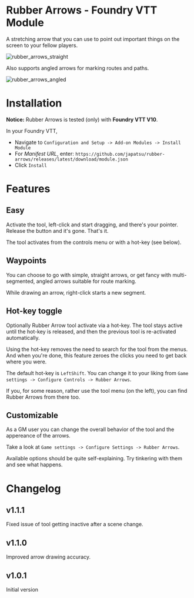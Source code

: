 # Rubber Arrows - Foundry VTT Module

A stretching arrow that you can use to point out important things on the screen to your fellow players.

![rubber_arrows_straight](https://user-images.githubusercontent.com/61741172/192741146-9256eafa-8982-4bb4-aa1b-e0da7e433124.gif)

Also supports angled arrows for marking routes and paths.

![rubber_arrows_angled](https://user-images.githubusercontent.com/61741172/192741020-376c7b59-3d76-42bc-be48-f08c36641954.gif)

# Installation

**Notice:** Rubber Arrows is tested (only) with **Foundry VTT V10**.

In your Foundry VTT,

- Navigate to `Configuration and Setup -> Add-on Modules -> Install Module`
- For *Manifest URL*, enter: `https://github.com/japatsu/rubber-arrows/releases/latest/download/module.json`
- Click `Install`

# Features

## Easy

Activate the tool, left-click and start dragging, and there's your pointer. Release the button and it's gone. That's it.

The tool activates from the controls menu or with a hot-key (see below).

## Waypoints

You can choose to go with simple, straight arrows, or get fancy with multi-segmented, angled arrows suitable for route marking.

While drawing an arrow, right-click starts a new segment. 

## Hot-key toggle

Optionally Rubber Arrow tool activate via a hot-key. The tool stays active until the hot-key is released, and then the previous tool is re-activated automatically. 

Using the hot-key removes the need to search for the tool from the menus. And when you're done, this feature zeroes the clicks you need to get back where you were.

The default hot-key is `LeftShift`. You can change it to your liking from `Game settings -> Configure Controls -> Rubber Arrows`.

If you, for some reason, rather use the tool menu (on the left), you can find Rubber Arrows from there too.

## Customizable

As a GM user you can change the overall behavior of the tool and the appereance of the arrows.

Take a look at `Game settings -> Configure Settings -> Rubber Arrows`. 

Available options should be quite self-explaining. Try tinkering with them and see what happens.

# Changelog

## v1.1.1

Fixed issue of tool getting inactive after a scene change.

## v1.1.0

Improved arrow drawing accuracy.

## v1.0.1

Initial version
